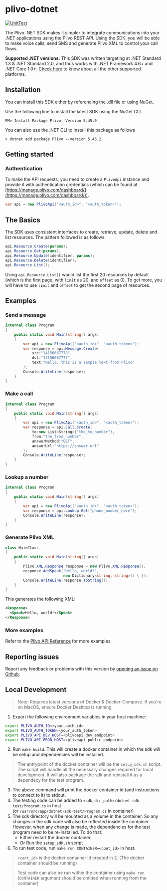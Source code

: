 # plivo-dotnet

[![UnitTest](https://github.com/plivo/plivo-dotnet/actions/workflows/unitTests.yml/badge.svg?branch=master)](https://github.com/plivo/plivo-dotnet/actions/workflows/unitTests.yml)

The Plivo .NET SDK makes it simpler to integrate communications into your .NET applications using the Plivo REST API. Using the SDK, you will be able to make voice calls, send SMS and generate Plivo XML to control your call flows.

**Supported .NET versions:** This SDK was written targeting at .NET Standard 1.3 & .NET Standard 2.0, and thus works with .NET Framework 4.6+ and .NET Core 1.0+. [Check here](https://docs.microsoft.com/en-us/dotnet/standard/net-standard) to know about all the other supported platforms.

## Installation
You can install this SDK either by referencing the .dll file or using NuGet.

Use the following line to install the latest SDK using the NuGet CLI.

```
PM> Install-Package Plivo -Version 5.45.0
```

You can also use the .NET CLI to install this package as follows

```
> dotnet add package Plivo --version 5.43.2
```

## Getting started

### Authentication
To make the API requests, you need to create a `PlivoApi` instance and provide it with authentication credentials (which can be found at [https://manage.plivo.com/dashboard/](https://manage.plivo.com/dashboard/)).

```csharp
var api = new PlivoApi("<auth_id>", "<auth_token>");
```

## The Basics
The SDK uses consistent interfaces to create, retrieve, update, delete and list resources. The pattern followed is as follows:

```csharp
api.Resource.Create(params);
api.Resource.Get(params);
api.Resource.Update(identifier, params);
api.Resource.Delete(identifier);
api.Resource.List();
```

Using `api.Resource.List()` would list the first 20 resources by default (which is the first page, with `limit` as 20, and `offset` as 0). To get more, you will have to use `limit` and `offset` to get the second page of resources.

## Examples

### Send a message

```csharp
internal class Program
{
    public static void Main(string[] args)
    {
        var api = new PlivoApi("<auth_id>", "<auth_token>");
        var response = api.Message.Create(
            src:"14156667778",
            dst:"14156667777",
            text:"Hello, this is a sample text from Plivo"
        );
        Console.WriteLine(response);
    }
}
```

### Make a call

```csharp
internal class Program
{
    public static void Main(string[] args)
    {
        var api = new PlivoApi("<auth_id>", "<auth_token>");
        var response = api.Call.Create(
            to:new List<String>{"the_to_number"},
            from:"the_from_number",
            answerMethod:"GET",
            answerUrl:"https://answer.url"
        );
        Console.WriteLine(response);
    }
}
```

### Lookup a number

```csharp
internal class Program
{
    public static void Main(string[] args)
    {
        var api = new PlivoApi("<auth_id>", "<auth_token>");
        var response = api.Lookup.Get("phone_number_here");
        Console.WriteLine(response);
    }
}
```

### Generate Plivo XML

```csharp
class MainClass
{
    public static void Main(string[] args)
    {
        Plivo.XML.Response response = new Plivo.XML.Response();
        response.AddSpeak("Hello, world!",
                          new Dictionary<string, string>() { });
        Console.WriteLine(response.ToString());
    }
}
```

This generates the following XML:

```xml
<Response>
  <Speak>Hello, world!</Speak>
</Response>
```

### More examples
Refer to the [Plivo API Reference](https://api-reference.plivo.com/latest/net/introduction/overview) for more examples.

## Reporting issues
Report any feedback or problems with this version by [opening an issue on Github](https://github.com/plivo/plivo-dotnet/issues).

## Local Development
> Note: Requires latest versions of Docker & Docker-Compose. If you're on MacOS, ensure Docker Desktop is running.
1. Export the following environment variables in your host machine:
```bash
export PLIVO_AUTH_ID=<your_auth_id>
export PLIVO_AUTH_TOKEN=<your_auth_token>
export PLIVO_API_DEV_HOST=<plivoapi_dev_endpoint>
export PLIVO_API_PROD_HOST=<plivoapi_public_endpoint>
```
2. Run `make build`. This will create a docker container in which the sdk will be setup and dependencies will be installed.
> The entrypoint of the docker container will be the `setup_sdk.sh` script. The script will handle all the necessary changes required for local development. It will also package the sdk and reinstall it as a dependecy for the test program.
3. The above command will print the docker container id (and instructions to connect to it) to stdout.
4. The testing code can be added to `<sdk_dir_path>/dotnet-sdk-test/Program.cs` in host  
 (or `/usr/src/app/dotnet-sdk-test/Program.cs` in container)
5. The sdk directory will be mounted as a volume in the container. So any changes in the sdk code will also be reflected inside the container. However, when any change is made, the dependencies for the test program need to be re-installed. To do that:
    * Either restart the docker container
    * Or Run the `setup_sdk.sh` script
6. To run test code, run `make run CONTAINER=<cont_id>` in host.
> `<cont_id>` is the docker container id created in 2.
(The docker container should be running)

> Test code can also be run within the container using
`make run`. (`CONTAINER` argument should be omitted when running from the container)